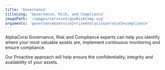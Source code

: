 ```yaml
---
title: 'Governance'
titleLong: 'Governance, Risk, and Compliance'
imagePath: '/images/services/govRiskComp.svg'
arguments: 'governance&service2=riskAnalysis&service3=compliance'
---
```


AlphaCorsi Governance, Risk and Compliance experts can help you identify where your most valuable assets are, implement continuous monitoring and ensure compliance.

Our Proactive approach will help ensure the confidentiality, integrity and availability of your assets. 